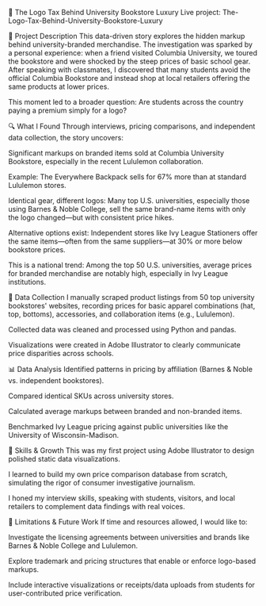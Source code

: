 🧢 The Logo Tax Behind University Bookstore Luxury
Live project: The-Logo-Tax-Behind-University-Bookstore-Luxury

📝 Project Description
This data-driven story explores the hidden markup behind university-branded merchandise. The investigation was sparked by a personal experience: when a friend visited Columbia University, we toured the bookstore and were shocked by the steep prices of basic school gear. After speaking with classmates, I discovered that many students avoid the official Columbia Bookstore and instead shop at local retailers offering the same products at lower prices.

This moment led to a broader question: Are students across the country paying a premium simply for a logo?

🔍 What I Found
Through interviews, pricing comparisons, and independent data collection, the story uncovers:

Significant markups on branded items sold at Columbia University Bookstore, especially in the recent Lululemon collaboration.

Example: The Everywhere Backpack sells for 67% more than at standard Lululemon stores.

Identical gear, different logos: Many top U.S. universities, especially those using Barnes & Noble College, sell the same brand-name items with only the logo changed—but with consistent price hikes.

Alternative options exist: Independent stores like Ivy League Stationers offer the same items—often from the same suppliers—at 30% or more below bookstore prices.

This is a national trend: Among the top 50 U.S. universities, average prices for branded merchandise are notably high, especially in Ivy League institutions.

🧮 Data Collection
I manually scraped product listings from 50 top university bookstores' websites, recording prices for basic apparel combinations (hat, top, bottoms), accessories, and collaboration items (e.g., Lululemon).

Collected data was cleaned and processed using Python and pandas.

Visualizations were created in Adobe Illustrator to clearly communicate price disparities across schools.

📊 Data Analysis
Identified patterns in pricing by affiliation (Barnes & Noble vs. independent bookstores).

Compared identical SKUs across university stores.

Calculated average markups between branded and non-branded items.

Benchmarked Ivy League pricing against public universities like the University of Wisconsin-Madison.

🧠 Skills & Growth
This was my first project using Adobe Illustrator to design polished static data visualizations.

I learned to build my own price comparison database from scratch, simulating the rigor of consumer investigative journalism.

I honed my interview skills, speaking with students, visitors, and local retailers to complement data findings with real voices.

🚧 Limitations & Future Work
If time and resources allowed, I would like to:

Investigate the licensing agreements between universities and brands like Barnes & Noble College and Lululemon.

Explore trademark and pricing structures that enable or enforce logo-based markups.

Include interactive visualizations or receipts/data uploads from students for user-contributed price verification.

